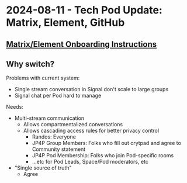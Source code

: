 # 2024-08-11 - Tech Pod Update: Matrix, Element, GitHub


## [Matrix/Element Onboarding Instructions](/docs/onboarding/how-to-access-jp4p-matrix-element-space.md)


## Why switch? 
Problems with current system: 
- Single stream conversation in Signal don't scale to large groups
- Signal chat per Pod hard to manage

Needs: 
- Multi-stream communication 
  - Allows compartmentalized conversations
  - Allows cascading access rules for better privacy control
    - Randos: Everyone
    - JP4P Group Members: Folks who fill out crytpad and agree to Community statement
    - JP4P Pod Membership: Folks who join Pod-specific rooms
    - ...etc for Pod Leads, Space/Pod moderators, etc
- "Single source of truth"
  -   Agree



